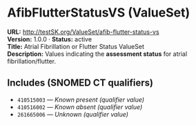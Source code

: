 

# AfibFlutterStatusVS (ValueSet)

**URL:** http://testSK.org/ValueSet/afib-flutter-status-vs  
**Version:** 1.0.0 · **Status:** active  
**Title:** Atrial Fibrillation or Flutter Status ValueSet  
**Description:** Values indicating the **assessment status** for atrial fibrillation/flutter.

## Includes (SNOMED CT qualifiers)
- `410515003` — *Known present (qualifier value)*  
- `410516002` — *Known absent (qualifier value)*  
- `261665006` — *Unknown (qualifier value)*
